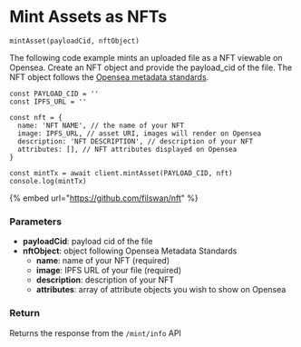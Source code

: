 # Mint Assets as NFTs

`mintAsset(payloadCid, nftObject)`

The following code example mints an uploaded file as a NFT viewable on Opensea. Create an NFT object and provide the payload\_cid of the file. The NFT object follows the [Opensea metadata standards](https://docs.opensea.io/docs/metadata-standards).&#x20;

```
const PAYLOAD_CID = ''
const IPFS_URL = ''
 
const nft = {
  name: 'NFT NAME', // the name of your NFT
  image: IPFS_URL, // asset URI, images will render on Opensea
  description: 'NFT DESCRIPTION', // description of your NFT
  attributes: [], // NFT attributes displayed on Opensea
}
 
const mintTx = await client.mintAsset(PAYLOAD_CID, nft)
console.log(mintTx)
```

{% embed url="https://github.com/filswan/nft" %}

### Parameters

* **payloadCid**: payload cid of the file
* **nftObject**: object following Opensea Metadata Standards
  * **name**: name of your NFT (required)
  * **image**: IPFS URL of your file (required)
  * **description**: description of your NFT
  * **attributes**: array of attribute objects you wish to show on Opensea

### Return

Returns the response from the `/mint/info` API
